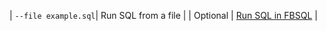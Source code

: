 | `--file example.sql`| Run SQL from a file |  | Optional | [Run SQL in FBSQL](/docs/tools/fbsql/fbsql-running-sql) |
